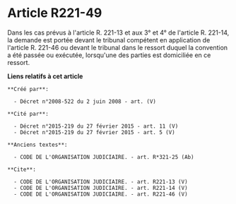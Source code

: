 # Article R221-49

Dans les cas prévus à l'article R. 221-13 et aux 3° et 4° de l'article R. 221-14, la demande est portée devant le tribunal
compétent en application de l'article R. 221-46 ou devant le tribunal dans le ressort duquel la convention a été passée ou
exécutée, lorsqu'une des parties est domiciliée en ce ressort.

**Liens relatifs à cet article**

	**Créé par**:

	  - Décret n°2008-522 du 2 juin 2008 - art. (V)

	**Cité par**:

	  - Décret n°2015-219 du 27 février 2015 - art. 11 (V)
	  - Décret n°2015-219 du 27 février 2015 - art. 5 (V)

	**Anciens textes**:

	  - CODE DE L'ORGANISATION JUDICIAIRE. - art. R*321-25 (Ab)

	**Cite**:

	  - CODE DE L'ORGANISATION JUDICIAIRE. - art. R221-13 (V)
	  - CODE DE L'ORGANISATION JUDICIAIRE. - art. R221-14 (V)
	  - CODE DE L'ORGANISATION JUDICIAIRE. - art. R221-46 (V)
